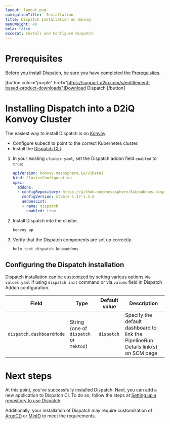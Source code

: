 ```yaml
---
layout: layout.pug
navigationTitle:  Installation
title: Dispatch Installation on Konvoy
menuWeight: 40
beta: false
excerpt: Install and Configure Dispatch
---
```

# Prerequisites

Before you install Dispatch, be sure you have completed the [Prerequisites](../install/prerequisites/).

[button color="purple" href="https://support.d2iq.com/s/entitlement-based-product-downloads"]Download Dispatch [/button]

# Installing Dispatch into a D2iQ Konvoy Cluster

The easiest way to install Dispatch is on [Konvoy](https://d2iq.com/solutions/ksphere/konvoy).

* Configure kubectl to point to the correct Kubernetes cluster.
* Install the [Dispatch CLI](../install/cli/).

1. In your existing `cluster.yaml`, set the Dispatch addon field `enabled` to `true`:

    ```yaml
    apiVersion: konvoy.mesosphere.io/v1beta1
    kind: ClusterConfiguration
    spec:
      addons:
      - configRepository: https://github.com/mesosphere/kubeaddons-dispatch
        configVersion: stable-1.17-1.3.0
        addonsList:
        - name: dispatch
          enabled: true
    ```

2. Install Dispatch into the cluster.

    ```bash
    konvoy up
    ```

3. Verify that the Dispatch components are set up correctly.

    ```bash
    helm test dispatch-kubeaddons
    ```

## Configuring the Dispatch installation

Dispatch installation can be customized by setting various options via `values.yaml` if using `dispatch init` command or via `values` field in Dispatch Addon configuration.

| Field | Type | Default value | Description |
| ----- | ---- | ------------- | ----------- |
| `dispatch.dashboardMode`   | String (one of `dispatch` or `tekton`) | `dispatch` | Specify the default dashboard to link the PipelineRun Details link(s) on SCM page |

# Next steps

At this point, you've successfully installed Dispatch. Next, you can add a new application to Dispatch CI. To do so, follow the steps
at [Setting up a repository to use Dispatch](../tutorials/ci_tutorials/repo-setup/).

Additionally, your installation of Dispatch may require customization of [ArgoCD](configure-argocd/) or [MinIO](configure-minio/) to meet the requirements.
